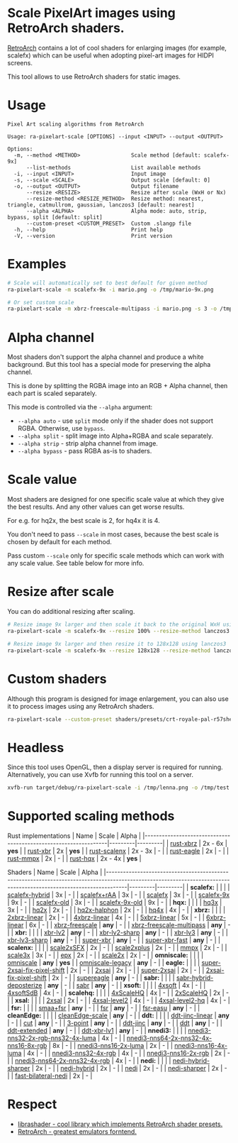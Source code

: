 # Scale PixelArt images using RetroArch shaders.
[RetroArch](https://github.com/libretro/RetroArch) contains a lot of cool shaders for enlarging images (for example, scalefx) which can be useful when adopting pixel-art images for HIDPI screens.

This tool allows to use RetroArch shaders for static images.

# Usage
```
Pixel Art scaling algorithms from RetroArch

Usage: ra-pixelart-scale [OPTIONS] --input <INPUT> --output <OUTPUT>

Options:
  -m, --method <METHOD>                Scale method [default: scalefx-9x]
      --list-methods                   List available methods
  -i, --input <INPUT>                  Input image
  -s, --scale <SCALE>                  Output scale [default: 0]
  -o, --output <OUTPUT>                Output filename
      --resize <RESIZE>                Resize after scale (WxH or Nx)
      --resize-method <RESIZE_METHOD>  Resize method: nearest, triangle, catmullrom, gaussian, lanczos3 [default: nearest]
      --alpha <ALPHA>                  Alpha mode: auto, strip, bypass, split [default: split]
      --custom-preset <CUSTOM_PRESET>  Custom .slangp file
  -h, --help                           Print help
  -V, --version                        Print version
```

# Examples
```bash
# Scale will automatically set to best default for given method
ra-pixelart-scale -m scalefx-9x -i mario.png -o /tmp/mario-9x.png

# Or set custom scale
ra-pixelart-scale -m xbrz-freescale-multipass -i mario.png -s 3 -o /tmp/mario-3x.png
```

# Alpha channel

Most shaders don't support the alpha channel and produce a white background. But this tool has a special mode for preserving the alpha channel.

This is done by splitting the RGBA image into an RGB + Alpha channel, then each part is scaled separately.

This mode is controlled via the `--alpha` argument:
- `--alpha auto` - use `split` mode only if the shader does not support RGBA. Otherwise, use `bypass`.
- `--alpha split` - split image into Alpha+RGBA and scale separately.
- `--alpha strip` - strip alpha channel from image.
- `--alpha bypass` - pass RGBA as-is to shaders.

# Scale value

Most shaders are designed for one specific scale value at which they give the best results. And any other values can get worse results.

For e.g. for hq2x, the best scale is 2, for hq4x it is 4.

You don't need to pass `--scale` in most cases, because the best scale is chosen by default for each method.

Pass custom `--scale` only for specific scale methods which can work with any scale value. See table below for more info.

# Resize after scale

You can do additional resizing after scaling.

```bash
# Resize image 9x larger and then scale it back to the original WxH using lanczos3
ra-pixelart-scale -m scalefx-9x --resize 100% --resize-method lanczos3 -i /tmp/pixels.png -o /tmp/pixels-smooth.png

# Resize image 9x larger and then resize it to 128x128 using lanczos3
ra-pixelart-scale -m scalefx-9x --resize 128x128 --resize-method lanczos3 -i /tmp/pixels.png -o /tmp/pixels-smooth.png
```

# Custom shaders

Although this program is designed for image enlargement, you can also use it to process images using any RetroArch shaders.

```bash
ra-pixelart-scale --custom-preset shaders/presets/crt-royale-pal-r57shell.slangp -i /tmp/lenna.png -o /tmp/lenna_crt.png
```

# Headless

Since this tool uses OpenGL, then a display server is required for running. Alternatively, you can use Xvfb for running this tool on a server.

```bash
xvfb-run target/debug/ra-pixelart-scale -i /tmp/lenna.png -o /tmp/test.png
```

# Supported scaling methods
Rust implementations
| Name                                                            | Scale   | Alpha   |
|-----------------------------------------------------------------|---------|---------|
| [rust-xbrz](https://crates.io/crates/xbrz-rs)                   | 2x - 6x | **yes** |
| [rust-xbr](https://crates.io/crates/xbr)                        | 2x      | **yes** |
| [rust-scalenx](https://crates.io/crates/magnify)                | 2x - 3x | -       |
| [rust-eagle](https://crates.io/crates/magnify)                  | 2x      | -       |
| [rust-mmpx](https://crates.io/crates/mmpx)                      | 2x      | -       |
| [rust-hqx](https://github.com/CryZe/wasmboy-rs/tree/master/hqx) | 2x - 4x | **yes** |

Shaders
| Name                                                                                                                                                              | Scale   | Alpha   |
|-------------------------------------------------------------------------------------------------------------------------------------------------------------------|---------|---------|
| **scalefx:**                                                                                                                                                      |         |         |
| [scalefx-hybrid](https://github.com/libretro/slang-shaders/tree/master/edge-smoothing/scalefx/scalefx-hybrid.slangp)                                              | 3x      | -       |
| [scalefx+rAA](https://github.com/libretro/slang-shaders/tree/master/edge-smoothing/scalefx/scalefx+rAA.slangp)                                                    | 3x      | -       |
| [scalefx](https://github.com/libretro/slang-shaders/tree/master/edge-smoothing/scalefx/scalefx.slangp)                                                            | 3x      | -       |
| [scalefx-9x](https://github.com/libretro/slang-shaders/tree/master/edge-smoothing/scalefx/scalefx-9x.slangp)                                                      | 9x      | -       |
| [scalefx-old](https://github.com/libretro/slang-shaders/tree/master/edge-smoothing/scalefx/shaders/old/scalefx.slangp)                                            | 3x      | -       |
| [scalefx-9x-old](https://github.com/libretro/slang-shaders/tree/master/edge-smoothing/scalefx/shaders/old/scalefx-9x.slangp)                                      | 9x      | -       |
| **hqx:**                                                                                                                                                          |         |         |
| [hq3x](https://github.com/libretro/slang-shaders/tree/master/edge-smoothing/hqx/hq3x.slangp)                                                                      | 3x      | -       |
| [hq2x](https://github.com/libretro/slang-shaders/tree/master/edge-smoothing/hqx/hq2x.slangp)                                                                      | 2x      | -       |
| [hq2x-halphon](https://github.com/libretro/slang-shaders/tree/master/edge-smoothing/hqx/hq2x-halphon.slangp)                                                      | 2x      | -       |
| [hq4x](https://github.com/libretro/slang-shaders/tree/master/edge-smoothing/hqx/hq4x.slangp)                                                                      | 4x      | -       |
| **xbrz:**                                                                                                                                                         |         |         |
| [2xbrz-linear](https://github.com/libretro/slang-shaders/tree/master/edge-smoothing/xbrz/2xbrz-linear.slangp)                                                     | 2x      | -       |
| [4xbrz-linear](https://github.com/libretro/slang-shaders/tree/master/edge-smoothing/xbrz/4xbrz-linear.slangp)                                                     | 4x      | -       |
| [5xbrz-linear](https://github.com/libretro/slang-shaders/tree/master/edge-smoothing/xbrz/5xbrz-linear.slangp)                                                     | 5x      | -       |
| [6xbrz-linear](https://github.com/libretro/slang-shaders/tree/master/edge-smoothing/xbrz/6xbrz-linear.slangp)                                                     | 6x      | -       |
| [xbrz-freescale](https://github.com/libretro/slang-shaders/tree/master/edge-smoothing/xbrz/xbrz-freescale.slangp)                                                 | **any** | -       |
| [xbrz-freescale-multipass](https://github.com/libretro/slang-shaders/tree/master/edge-smoothing/xbrz/xbrz-freescale-multipass.slangp)                             | **any** | -       |
| **xbr:**                                                                                                                                                          |         |         |
| [xbr-lv2](https://github.com/libretro/slang-shaders/tree/master/edge-smoothing/xbr/xbr-lv2.slangp)                                                                | **any** | -       |
| [xbr-lv2-sharp](https://github.com/libretro/slang-shaders/tree/master/edge-smoothing/xbr/xbr-lv2-sharp.slangp)                                                    | **any** | -       |
| [xbr-lv3](https://github.com/libretro/slang-shaders/tree/master/edge-smoothing/xbr/xbr-lv3.slangp)                                                                | **any** | -       |
| [xbr-lv3-sharp](https://github.com/libretro/slang-shaders/tree/master/edge-smoothing/xbr/xbr-lv3-sharp.slangp)                                                    | **any** | -       |
| [super-xbr](https://github.com/libretro/slang-shaders/tree/master/edge-smoothing/xbr/super-xbr.slangp)                                                            | **any** | -       |
| [super-xbr-fast](https://github.com/libretro/slang-shaders/tree/master/edge-smoothing/xbr/super-xbr-fast.slangp)                                                  | **any** | -       |
| **scalenx:**                                                                                                                                                      |         |         |
| [scale2xSFX](https://github.com/libretro/slang-shaders/tree/master/edge-smoothing/scalenx/scale2xSFX.slangp)                                                      | 2x      | -       |
| [scale2xplus](https://github.com/libretro/slang-shaders/tree/master/edge-smoothing/scalenx/scale2xplus.slangp)                                                    | 2x      | -       |
| [mmpx](https://github.com/libretro/slang-shaders/tree/master/edge-smoothing/scalenx/mmpx.slangp)                                                                  | 2x      | -       |
| [scale3x](https://github.com/libretro/slang-shaders/tree/master/edge-smoothing/scalenx/scale3x.slangp)                                                            | 3x      | -       |
| [epx](https://github.com/libretro/slang-shaders/tree/master/edge-smoothing/scalenx/epx.slangp)                                                                    | 2x      | -       |
| [scale2x](https://github.com/libretro/slang-shaders/tree/master/edge-smoothing/scalenx/scale2x.slangp)                                                            | 2x      | -       |
| **omniscale:**                                                                                                                                                    |         |         |
| [omniscale](https://github.com/libretro/slang-shaders/tree/master/edge-smoothing/omniscale/omniscale.slangp)                                                      | **any** | **yes** |
| [omniscale-legacy](https://github.com/libretro/slang-shaders/tree/master/edge-smoothing/omniscale/omniscale-legacy.slangp)                                        | **any** | -       |
| **eagle:**                                                                                                                                                        |         |         |
| [super-2xsai-fix-pixel-shift](https://github.com/libretro/slang-shaders/tree/master/edge-smoothing/eagle/super-2xsai-fix-pixel-shift.slangp)                      | 2x      | -       |
| [2xsai](https://github.com/libretro/slang-shaders/tree/master/edge-smoothing/eagle/2xsai.slangp)                                                                  | 2x      | -       |
| [super-2xsai](https://github.com/libretro/slang-shaders/tree/master/edge-smoothing/eagle/super-2xsai.slangp)                                                      | 2x      | -       |
| [2xsai-fix-pixel-shift](https://github.com/libretro/slang-shaders/tree/master/edge-smoothing/eagle/2xsai-fix-pixel-shift.slangp)                                  | 2x      | -       |
| [supereagle](https://github.com/libretro/slang-shaders/tree/master/edge-smoothing/eagle/supereagle.slangp)                                                        | **any** | -       |
| **sabr:**                                                                                                                                                         |         |         |
| [sabr-hybrid-deposterize](https://github.com/libretro/slang-shaders/tree/master/edge-smoothing/sabr/sabr-hybrid-deposterize.slangp)                               | **any** | -       |
| [sabr](https://github.com/libretro/slang-shaders/tree/master/edge-smoothing/sabr/sabr.slangp)                                                                     | **any** | -       |
| **xsoft:**                                                                                                                                                        |         |         |
| [4xsoft](https://github.com/libretro/slang-shaders/tree/master/edge-smoothing/xsoft/4xsoft.slangp)                                                                | 4x      | -       |
| [4xsoftSdB](https://github.com/libretro/slang-shaders/tree/master/edge-smoothing/xsoft/4xsoftSdB.slangp)                                                          | 4x      | -       |
| **scalehq:**                                                                                                                                                      |         |         |
| [4xScaleHQ](https://github.com/libretro/slang-shaders/tree/master/edge-smoothing/scalehq/4xScaleHQ.slangp)                                                        | 4x      | -       |
| [2xScaleHQ](https://github.com/libretro/slang-shaders/tree/master/edge-smoothing/scalehq/2xScaleHQ.slangp)                                                        | 2x      | -       |
| **xsal:**                                                                                                                                                         |         |         |
| [2xsal](https://github.com/libretro/slang-shaders/tree/master/edge-smoothing/xsal/2xsal.slangp)                                                                   | 2x      | -       |
| [4xsal-level2](https://github.com/libretro/slang-shaders/tree/master/edge-smoothing/xsal/4xsal-level2.slangp)                                                     | 4x      | -       |
| [4xsal-level2-hq](https://github.com/libretro/slang-shaders/tree/master/edge-smoothing/xsal/4xsal-level2-hq.slangp)                                               | 4x      | -       |
| **fsr:**                                                                                                                                                          |         |         |
| [smaa+fsr](https://github.com/libretro/slang-shaders/tree/master/edge-smoothing/fsr/smaa+fsr.slangp)                                                              | **any** | -       |
| [fsr](https://github.com/libretro/slang-shaders/tree/master/edge-smoothing/fsr/fsr.slangp)                                                                        | **any** | -       |
| [fsr-easu](https://github.com/libretro/slang-shaders/tree/master/edge-smoothing/fsr/fsr-easu.slangp)                                                              | **any** | -       |
| **cleanEdge:**                                                                                                                                                    |         |         |
| [cleanEdge-scale](https://github.com/libretro/slang-shaders/tree/master/edge-smoothing/cleanEdge/cleanEdge-scale.slangp)                                          | **any** | -       |
| **ddt:**                                                                                                                                                          |         |         |
| [ddt-jinc-linear](https://github.com/libretro/slang-shaders/tree/master/edge-smoothing/ddt/ddt-jinc-linear.slangp)                                                | **any** | -       |
| [cut](https://github.com/libretro/slang-shaders/tree/master/edge-smoothing/ddt/cut.slangp)                                                                        | **any** | -       |
| [3-point](https://github.com/libretro/slang-shaders/tree/master/edge-smoothing/ddt/3-point.slangp)                                                                | **any** | -       |
| [ddt-jinc](https://github.com/libretro/slang-shaders/tree/master/edge-smoothing/ddt/ddt-jinc.slangp)                                                              | **any** | -       |
| [ddt](https://github.com/libretro/slang-shaders/tree/master/edge-smoothing/ddt/ddt.slangp)                                                                        | **any** | -       |
| [ddt-extended](https://github.com/libretro/slang-shaders/tree/master/edge-smoothing/ddt/ddt-extended.slangp)                                                      | **any** | -       |
| [ddt-xbr-lv1](https://github.com/libretro/slang-shaders/tree/master/edge-smoothing/ddt/ddt-xbr-lv1.slangp)                                                        | **any** | -       |
| **nnedi3:**                                                                                                                                                       |         |         |
| [nnedi3-nns32-2x-rgb-nns32-4x-luma](https://github.com/libretro/slang-shaders/tree/master/edge-smoothing/nnedi3/nnedi3-nns32-2x-rgb-nns32-4x-luma.slangp)         | 4x      | -       |
| [nnedi3-nns64-2x-nns32-4x-nns16-8x-rgb](https://github.com/libretro/slang-shaders/tree/master/edge-smoothing/nnedi3/nnedi3-nns64-2x-nns32-4x-nns16-8x-rgb.slangp) | 8x      | -       |
| [nnedi3-nns16-2x-luma](https://github.com/libretro/slang-shaders/tree/master/edge-smoothing/nnedi3/nnedi3-nns16-2x-luma.slangp)                                   | 2x      | -       |
| [nnedi3-nns16-4x-luma](https://github.com/libretro/slang-shaders/tree/master/edge-smoothing/nnedi3/nnedi3-nns16-4x-luma.slangp)                                   | 4x      | -       |
| [nnedi3-nns32-4x-rgb](https://github.com/libretro/slang-shaders/tree/master/edge-smoothing/nnedi3/nnedi3-nns32-4x-rgb.slangp)                                     | 4x      | -       |
| [nnedi3-nns16-2x-rgb](https://github.com/libretro/slang-shaders/tree/master/edge-smoothing/nnedi3/nnedi3-nns16-2x-rgb.slangp)                                     | 2x      | -       |
| [nnedi3-nns64-2x-nns32-4x-rgb](https://github.com/libretro/slang-shaders/tree/master/edge-smoothing/nnedi3/nnedi3-nns64-2x-nns32-4x-rgb.slangp)                   | 4x      | -       |
| **nedi:**                                                                                                                                                         |         |         |
| [nedi-hybrid-sharper](https://github.com/libretro/slang-shaders/tree/master/edge-smoothing/nedi/nedi-hybrid-sharper.slangp)                                       | 2x      | -       |
| [nedi-hybrid](https://github.com/libretro/slang-shaders/tree/master/edge-smoothing/nedi/nedi-hybrid.slangp)                                                       | 2x      | -       |
| [nedi](https://github.com/libretro/slang-shaders/tree/master/edge-smoothing/nedi/nedi.slangp)                                                                     | 2x      | -       |
| [nedi-sharper](https://github.com/libretro/slang-shaders/tree/master/edge-smoothing/nedi/nedi-sharper.slangp)                                                     | 2x      | -       |
| [fast-bilateral-nedi](https://github.com/libretro/slang-shaders/tree/master/edge-smoothing/nedi/fast-bilateral-nedi.slangp)                                       | 2x      | -       |

# Respect
- [librashader - cool library which implements RetroArch shader presets.](https://github.com/SnowflakePowered/librashader)
- [RetroArch - greatest emulators forntend.](https://github.com/libretro/RetroArch)
